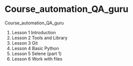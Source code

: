 # Course_automation_QA_guru
Course_automation_QA_guru

1. Lesson 1 Introduction
2. Lesson 2 Tools and Library
3. Lesson 3 Git
4. Lesson 4 Basic Python
5. Lesson 5 Selene (part 1)
6. Lesson 6 Work with files